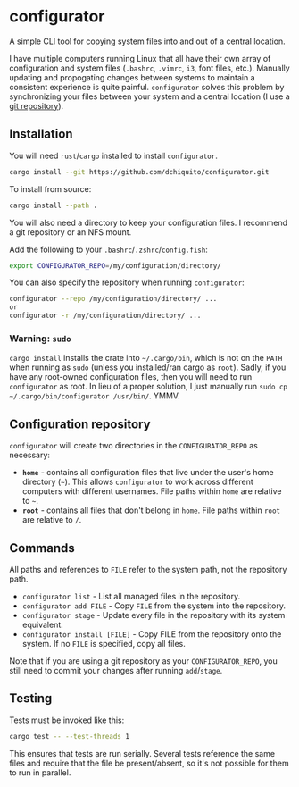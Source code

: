 # configurator

A simple CLI tool for copying system files into and out of a central location.

I have multiple computers running Linux that all have their own array of configuration and system files (`.bashrc`, `.vimrc`, `i3`, font files, etc.). Manually updating and propogating changes between systems to maintain a consistent experience is quite painful. `configurator` solves this problem by synchronizing your files between your system and a central location (I use a [git repository](https://github.com/dchiquito/configurations)).

## Installation

You will need `rust`/`cargo` installed to install `configurator`.

```sh
cargo install --git https://github.com/dchiquito/configurator.git
```

To install from source:
```sh
cargo install --path .
```

You will also need a directory to keep your configuration files. I recommend a git repository or an NFS mount.

Add the following to your `.bashrc`/`.zshrc`/`config.fish`:
```sh
export CONFIGURATOR_REPO=/my/configuration/directory/
```

You can also specify the repository when running `configurator`:
```sh
configurator --repo /my/configuration/directory/ ...
or
configurator -r /my/configuration/directory/ ...
```

### Warning: `sudo`

`cargo install` installs the crate into `~/.cargo/bin`, which is not on the `PATH` when running as `sudo` (unless you installed/ran cargo as `root`). Sadly, if you have any root-owned configuration files, then you will need to run `configurator` as root. In lieu of a proper solution, I just manually run `sudo cp ~/.cargo/bin/configurator /usr/bin/`. YMMV.

## Configuration repository

`configurator` will create two directories in the `CONFIGURATOR_REPO` as necessary:

* **`home`** - contains all configuration files that live under the user's home directory (`~`). This allows `configurator` to work across different computers with different usernames. File paths within `home` are relative to `~`.
* **`root`** - contains all files that don't belong in `home`. File paths within `root` are relative to `/`.

## Commands

All paths and references to `FILE` refer to the system path, not the repository path.

* `configurator list` - List all managed files in the repository.
* `configurator add FILE` - Copy `FILE` from the system into the repository.
* `configurator stage` - Update every file in the repository with its system equivalent.
* `configurator install [FILE]` - Copy FILE from the repository onto the system. If no `FILE` is specified, copy all files.

Note that if you are using a git repository as your `CONFIGURATOR_REPO`, you still need to commit your changes after running `add`/`stage`.

## Testing

Tests must be invoked like this:
```sh
cargo test -- --test-threads 1
```
This ensures that tests are run serially. Several tests reference the same files and require that the file be present/absent, so it's not possible for them to run in parallel.
